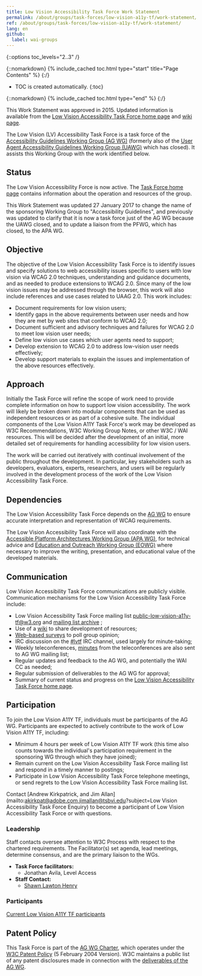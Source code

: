 ```yaml
---
title: Low Vision Accessibility Task Force Work Statement
permalink: /about/groups/task-forces/low-vision-a11y-tf/work-statement/
ref: /about/groups/task-forces/low-vision-a11y-tf/work-statement/
lang: en
github:
  label: wai-groups
---
```


{::options toc_levels="2..3" /}

{::nomarkdown}
{% include_cached toc.html type="start" title="Page Contents" %}
{:/}

-   TOC is created automatically.
{:toc}

{::nomarkdown}
{% include_cached toc.html type="end" %}
{:/}

This Work Statement was approved in 2015. Updated information is available from the [Low Vision Accessibility Task Force home page](/about/groups/task-forces/low-vision-a11y-tf/) and [wiki page](https://www.w3.org/WAI/GL/low-vision-a11y-tf/wiki/Main_Page).

The Low Vision (LV) Accessibility Task Force is a task force of the [Accessibility Guidelines Working Group (AG WG)](/about/groups/agwg/) (formerly also of the [User Agent Accessibility Guidelines Working Group (UAWG)](https://www.w3.org/WAI/UA/) which has closed). It assists this Working Group with the work identified below.

## Status

The Low Vision Accessibility Force is now active. The [Task Force home page](/about/groups/task-forces/low-vision-a11y-tf/) contains information about the operation and resources of the group.

This Work Statement was updated 27 January 2017 to change the name of the sponsoring Working Group to "Accessibility Guidelines", and previously was updated to clarify that it is now a task force just of the AG WG because the UAWG closed, and to update a liaison from the PFWG, which has closed, to the APA WG.

## Objective

The objective of the Low Vision Accessibility Task Force is to identify issues and specify solutions to web accessibility issues specific to users with low vision via WCAG 2.0 techniques, understanding and guidance documents, and as needed to produce extensions to WCAG 2.0. Since many of the low vision issues may be addressed through the browser, this work will also include references and use cases related to UAAG 2.0. This work includes:

- Document requirements for low vision users;
- Identify gaps in the above requirements between user needs and how they are met by web sites that conform to WCAG 2.0;
- Document sufficient and advisory techniques and failures for WCAG 2.0 to meet low vision user needs;
- Define low vision use cases which user agents need to support;
- Develop extension to WCAG 2.0 to address low-vision user needs effectively;
- Develop support materials to explain the issues and implementation of the above resources effectively.

## Approach

Initially the Task Force will refine the scope of work need to provide complete information on how to support low vision accessibility. The work will likely be broken down into modular components that can be used as independent resources or as part of a cohesive suite. The individual components of the Low Vision A11Y Task Force's work may be developed as W3C Recommendations, W3C Working Group Notes, or other W3C / WAI resources. This will be decided after the development of an initial, more detailed set of requirements for handling accessibility for low vision users.

The work will be carried out iteratively with continual involvement of the public throughout the development. In particular, key stakeholders such as developers, evaluators, experts, researchers, and users will be regularly involved in the development process of the work of the Low Vision Accessibility Task Force.

## Dependencies

The Low Vision Accessibility Task Force depends on the [AG WG](/about/groups/agwg/) to ensure accurate interpretation and representation of WCAG requirements.

The Low Vision Accessibility Task Force will also coordinate with the [Accessible Platform Architectures Working Group (APA WG)](/about/groups/apawg/), for technical advice and [Education and Outreach Working Group (EOWG)](/about/groups/eowg/) where necessary to improve the writing, presentation, and educational value of the developed materials.

## Communication

Low Vision Accessibility Task Force communications are publicly visible. Communication mechanisms for the Low Vision Accessibility Task Force include:

- Low Vision Accessibility Task Force mailing list public-low-vision-a11y-tf@w3.org and [mailing list archive](https://lists.w3.org/Archives/Public/public-low-vision-a11y-tf/) ;
- Use of a [wiki](https://www.w3.org/WAI/GL/task-forces/low-vision-a11y-tf/wiki/) to share development of resources;
- [Web-based surveys](https://www.w3.org/2002/09/wbs/81151/) to poll group opinion;
- IRC discussion on the [#lvtf](irc://irc.w3.org/lvtf) IRC channel, used largely for minute-taking;
- Weekly teleconferences, [minutes](https://www.w3.org/WAI/GL/task-forces/low-vision-a11y-tf/minutes) from the teleconferences are also sent to AG WG mailing list;
- Regular updates and feedback to the AG WG, and potentially the WAI CC as needed;
- Regular submission of deliverables to the AG WG for approval;
- Summary of current status and progress on the [Low Vision Accessibility Task Force home page](https://www.w3.org/WAI/GL/task-forces/low-vision-a11y-tf/).

## Participation

To join the Low Vision A11Y TF, individuals must be participants of the AG WG. Participants are expected to actively contribute to the work of Low Vision A11Y TF, including:

- Minimum 4 hours per week of Low Vision A11Y TF work (this time also counts towards the individual's participation requirement in the sponsoring WG through which they have joined);
- Remain current on the Low Vision Accessibility Task Force mailing list and respond in a timely manner to postings;
- Participate in Low Vision Accessibility Task Force telephone meetings, or send regrets to the Low Vision Accessibility Task Force mailing list.

Contact [Andrew Kirkpatrick, and Jim Allan](mailto:akirkpat@adobe.com,jimallan@tsbvi.edu?subject=Low Vision Accessibility Task Force Enquiry) to become a participant of Low Vision Accessibility Task Force or with questions.

### Leadership

Staff contacts oversee attention to W3C Process with respect to the chartered requirements. The Facilitator(s) set agenda, lead meetings, determine consensus, and are the primary liaison to the WGs.

- **Task Force facilitators:**
  - Jonathan Avila, Level Access
- **Staff Contact:**
  - [Shawn Lawton Henry](https://www.w3.org/People/Shawn/)

### Participants

[Current Low Vision A11Y TF participants](https://www.w3.org/groups/tf/low-vision-a11y-tf/participants/)

## Patent Policy

This Task Force is part of the [AG WG Charter](https://www.w3.org/WAI/GL/charter), which operates under the [W3C Patent Policy](https://www.w3.org/Consortium/Patent-Policy-20040205/) (5 February 2004 Version). W3C maintains a public list of any patent disclosures made in connection with the [deliverables of the AG WG](https://www.w3.org/2004/01/pp-impl/35422/status).